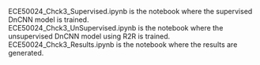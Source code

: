 ECE50024_Chck3_Supervised.ipynb is the notebook where the supervised DnCNN model is trained. \
ECE50024_Chck3_UnSupervised.ipynb is the notebook where the unsupervised DnCNN model using R2R is trained. \
ECE50024_Chck3_Results.ipynb is the notebook where the results are generated.



